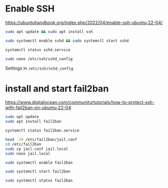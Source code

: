 # Enable SSH 

https://ubuntuhandbook.org/index.php/2022/04/enable-ssh-ubuntu-22-04/

```bash
sudo apt update && sudo apt install ssh

sudo systemctl enable sshd && sudo systemctl start sshd

systemctl status sshd.service

sudo nano /etc/ssh/sshd_config
```

Settings in `/etc/ssh/sshd_config`

# install and start fail2ban

https://www.digitalocean.com/community/tutorials/how-to-protect-ssh-with-fail2ban-on-ubuntu-22-04

```bash
sudo apt update
sudo apt install fail2ban

systemctl status fail2ban.service

head -20 /etc/fail2ban/jail.conf
cd /etc/fail2ban
sudo cp jail.conf jail.local
sudo nano jail.local

sudo systemctl enable fail2ban

sudo systemctl start fail2ban

sudo systemctl status fail2ban
```
